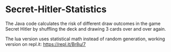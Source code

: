 # Secret-Hitler-Statistics
The Java code calculates the risk of different draw outcomes in the game Secret Hitler by shuffling the deck and drawing 3 cards over and over again.

The lua version uses statistical math instead of random generation,
working version on repl.it: https://repl.it/Br8u/7
